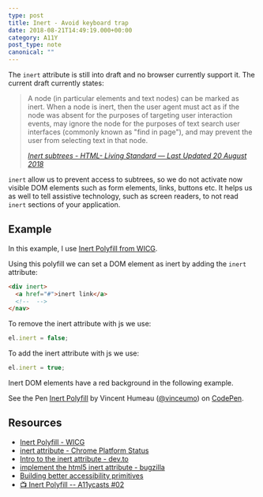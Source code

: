 ```yaml
---
type: post
title: Inert - Avoid keyboard trap
date: 2018-08-21T14:49:19.000+00:00
category: A11Y
post_type: note
canonical: ""
---
```


The `inert` attribute is still into draft and no browser currently support it. The current draft currently states:

> A node (in particular elements and text nodes) can be marked as inert. When a node is inert, then the user agent must act as if the node was absent for the purposes of targeting user interaction events, may ignore the node for the purposes of text search user interfaces (commonly known as "find in page"), and may prevent the user from selecting text in that node.
>
> _[Inert subtrees - HTML- Living Standard — Last Updated 20 August 2018](https://html.spec.whatwg.org/multipage/interaction.html#inert-subtrees)_

`inert` allow us to prevent access to subtrees, so we do not activate now visible DOM elements such as form elements, links, buttons etc. It helps us as well to tell assistive technology, such as screen readers, to not read `inert` sections of your application.

## Example

In this example, I use [Inert Polyfill from WICG](https://github.com/WICG/inert).

Using this polyfill we can set a DOM element as inert by adding the `inert` attribute:

```html
<div inert>
  <a href="#">inert link</a>
  <!--  -->
</nav>
```

To remove the inert attribute with js we use:

```js
el.inert = false;
```

To add the inert attribute with js we use:

```js
el.inert = true;
```

Inert DOM elements have a red background in the following example.

<p data-height="500" data-theme-id="dark" data-slug-hash="BOaXLq" data-default-tab="result" data-user="vinceumo" data-pen-title="Inert Polyfill" class="codepen">See the Pen <a href="https://codepen.io/vinceumo/pen/BOaXLq/">Inert Polyfill</a> by Vincent Humeau (<a href="https://codepen.io/vinceumo">@vinceumo</a>) on <a href="https://codepen.io">CodePen</a>.</p>
<script async src="https://static.codepen.io/assets/embed/ei.js"></script>

## Resources

- [Inert Polyfill - WICG](https://github.com/WICG/inert)
- [inert attribute - Chrome Platform Status](https://www.chromestatus.com/feature/5703266176335872)
- [Intro to the inert attribute - dev.to](https://dev.to/hybrid_alex/intro-to-the-inert-attribute-3d25)
- [implement the html5 inert attribute - bugzilla](https://bugzilla.mozilla.org/show_bug.cgi?id=921504)
- [Building better accessibility primitives](http://robdodson.me/building-better-accessibility-primitives/)
- [📺 Inert Polyfill -- A11ycasts #02](https://www.youtube.com/watch?v=fGLp_gfMMGU)
